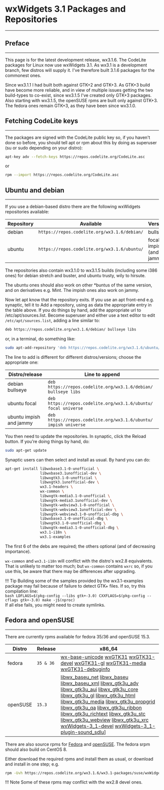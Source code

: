 # wxWidgets 3.1 Packages and Repositories
---

## Preface
---

This page is for the latest development release, wx3.1.6. The CodeLite packages for Linux now use wxWidgets 3.1. As wx3.1 is a development branch, few distros will supply it.  I've therefore built 3.1.6 packages for the commonest ones. 

Since wx3.1.1 I had built both against GTK+2 and GTK+3. As GTK+3 build have become more reliable, and in view of multiple issues getting the two build-types to co-exist, since wx3.1.5 I've created only GTK+3 packages. 
Also starting with wx3.1.5, the openSUSE rpms are built only against GTK+3. The fedora ones remain GTK+3, as they have been since wx3.1.0.

## Fetching CodeLite keys
---

The packages are signed with the CodeLite public key so, if you haven't done so before, you should tell apt or rpm about this by doing as superuser (su or sudo depending on your distro): 

```bash
apt-key adv --fetch-keys https://repos.codelite.org/CodeLite.asc
```

or

```bash
rpm --import https://repos.codelite.org/CodeLite.asc
```

## Ubuntu and debian
---

If you use a debian-based distro there are the following wxWidgets repositories available: 

Repository | Available | Versions | Component
-----------|-----------|----------|-----------
debian	| `https://repos.codelite.org/wx3.1.6/debian/` | bullseye | libs
ubuntu | `https://repos.codelite.org/wx3.1.6/ubuntu/` | focal impish (and jammy) | universe



The repositories also contain wx3.1.0 to wx3.1.5 builds (including some i386 ones) for debian stretch and buster, and ubuntu trusty, wily to hirsute.

The ubuntu ones should also work on other *buntus of the same version, and on derivatives e.g. Mint. The impish ones also work on jammy.


Now let apt know that the repository exits. If you use an apt front-end e.g. synaptic, tell it to Add a repository, using as data the appropriate entry in the table above.
If you do things by hand, add the appropriate url to /etc/apt/sources.list. Become superuser and either use a text editor to edit `/etc/apt/sources.list`, adding a line similar to: 

```bash
deb https://repos.codelite.org/wx3.1.6/debian/ bullseye libs
```

or, in a terminal, do something like: 

```bash
sudo apt-add-repository 'deb https://repos.codelite.org/wx3.1.6/ubuntu/ impish universe'
```

The line to add is different for different distros/versions; choose the appropriate one: 

Distro/release | Line to append
---------------|-------------------
debian bullseye| `deb https://repos.codelite.org/wx3.1.6/debian/ bullseye libs`
ubuntu focal| `deb https://repos.codelite.org/wx3.1.6/ubuntu/ focal universe`
ubuntu impish and jammy | `deb https://repos.codelite.org/wx3.1.6/ubuntu/ impish universe`

You then need to update the repositories. In synaptic, click the Reload button. If you're doing things by hand, do: 

```bash
sudo apt-get update
```

Synaptic users can then select and install as usual. By hand you can do: 

```bash
apt-get install libwxbase3.1-0-unofficial \
                libwxbase3.1unofficial-dev \
                libwxgtk3.1-0-unofficial \
                libwxgtk3.1unofficial-dev \
                wx3.1-headers \
                wx-common \
                libwxgtk-media3.1-0-unofficial \
                libwxgtk-media3.1unofficial-dev \
                libwxgtk-webview3.1-0-unofficial \ 
                libwxgtk-webview3.1unofficial-dev \ 
                libwxgtk-webview3.1-0-unofficial-dbg \ 
                libwxbase3.1-0-unofficial-dbg \
                libwxgtk3.1-0-unofficial-dbg \
                libwxgtk-media3.1-0-unofficial-dbg \
                wx3.1-i18n \
                wx3.1-examples
```

The first 6 of the debs are required; the others optional (and of decreasing importance). 

`wx-common` and `wx3.1-i18n` will conflict with the distro's wx2.8 equivalents. That is unlikely to matter too much; 
but `wx-common` contains `wxrc` so, if you use this, be aware that there may be differences after upgrading. 


!!! Tip
    Building some of the samples provided by the wx3.1-examples package may fail because of failure to detect GTK+ files. If so, try this compilation line:  
    ```bash
    LDFLAGS=$(pkg-config --libs gtk+-3.0) CXXFLAGS=$(pkg-config --cflags gtk+-3.0) make -j$(nproc)
    ```  
    If all else fails, you might need to create symlinks.

## Fedora and openSUSE
---
There are currently rpms available for fedora 35/36 and openSUSE 15.3.

Distro|Release|x86_64
------|-------|------
fedora|`35 & 36`|[wx-base-unicode][2] [wxGTK31][3] [wxGTK31-devel][4] [wxGTK31-gl][5] [wxGTK31-media][6] [wxGTK31-debuginfo][7]
openSUSE|`15.3`|[libwx_baseu_net][8] [libwx_baseu][9] [libwx_baseu_xml][10] [libwx_gtk3u_adv][11] [libwx_gtk3u_aui][12] [libwx_gtk3u_core][13] [libwx_gtk3u_gl][14]  [libwx_gtk3u_html][15] [libwx_gtk3u_media][16] [libwx_gtk3u_propgrid][17] [libwx_gtk3u_qa][18] [libwx_gtk3u_ribbon][19] [libwx_gtk3u_richtext][20] [libwx_gtk3u_stc][21]  [libwx_gtk3u_webview][22] [libwx_gtk3u_xrc][23] [wxWidgets-3_1-devel][24] [wxWidgets-3_1-plugin-sound_sdlu][25]]

There are also source rpms for [Fedora][26] and [openSUSE][27]. The fedora srpm should also build on CentOS 8. 

Either download the required rpms and install them as usual, or download and install in one step; e.g. 

```bash
rpm -Uvh https://repos.codelite.org/wx3.1.6/wx3.1-packages/suse/wxWidgets-3_1-3.1.6-0.src.rpm
```

!!! Note
    Some of these rpms may conflict with the wx2.8 devel ones. 

 [1]: https://forums.wxwidgets.org/viewtopic.php?f=19&t=47403&p=200198#p200198
 [2]: https://repos.codelite.org/wx3.1.6/wx3.1-packages/fedora/35/wxBase31-3.1.6-1.fc35.x86_64.rpm
 [3]: https://repos.codelite.org/wx3.1.6/wx3.1-packages/fedora/35/wxGTK31-3.1.6-1.fc35.x86_64.rpm
 [4]: https://repos.codelite.org/wx3.1.6/wx3.1-packages/fedora/35/wxGTK31-devel-3.1.6-1.fc35.x86_64.rpm
 [5]: https://repos.codelite.org/wx3.1.6/wx3.1-packages/fedora/35/wxGTK31-gl-3.1.6-1.fc35.x86_64.rpm
 [6]: https://repos.codelite.org/wx3.1.6/wx3.1-packages/fedora/35/wxGTK31-media-3.1.6-1.fc35.x86_64.rpm
 [7]: https://repos.codelite.org/wx3.1.6/wx3.1-packages/fedora/35/wxGTK31-debuginfo-3.1.6-1.fc35.x86_64.rpm
 [8]: https://repos.codelite.org/wx3.1.6/wx3.1-packages/suse/15.3/libwx_baseu_net-suse15-3.1.6-0.x86_64.rpm
 [9]: https://repos.codelite.org/wx3.1.6/wx3.1-packages/suse/15.3/libwx_baseu-suse15-3.1.6-0.x86_64.rpm
 [10]: https://repos.codelite.org/wx3.1.6/wx3.1-packages/suse/15.3/libwx_baseu_xml-suse15-3.1.6-0.x86_64.rpm
 [11]: https://repos.codelite.org/wx3.1.6/wx3.1-packages/suse/15.3/libwx_gtk3u_adv-suse15-3.1.6-0.x86_64.rpm
 [12]: https://repos.codelite.org/wx3.1.6/wx3.1-packages/suse/15.3/libwx_gtk3u_aui-suse15-3.1.6-0.x86_64.rpm
 [13]: https://repos.codelite.org/wx3.1.6/wx3.1-packages/suse/15.3/libwx_gtk3u_core-suse15-3.1.6-0.x86_64.rpm
 [14]: https://repos.codelite.org/wx3.1.6/wx3.1-packages/suse/15.3/libwx_gtk3u_gl-suse15-3.1.6-0.x86_64.rpm
 [15]: https://repos.codelite.org/wx3.1.6/wx3.1-packages/suse/15.3/libwx_gtk3u_html-suse15-3.1.6-0.x86_64.rpm
 [16]: https://repos.codelite.org/wx3.1.6/wx3.1-packages/suse/15.3/libwx_gtk3u_media-suse15-3.1.6-0.x86_64.rpm
 [17]: https://repos.codelite.org/wx3.1.6/wx3.1-packages/suse/15.3/libwx_gtk3u_propgrid-suse15-3.1.6-0.x86_64.rpm
 [18]: https://repos.codelite.org/wx3.1.6/wx3.1-packages/suse/15.3/libwx_gtk3u_qa-suse15-3.1.6-0.x86_64.rpm
 [19]: https://repos.codelite.org/wx3.1.6/wx3.1-packages/suse/15.3/libwx_gtk3u_ribbon-suse15-3.1.6-0.x86_64.rpm
 [20]: https://repos.codelite.org/wx3.1.6/wx3.1-packages/suse/15.3/libwx_gtk3u_richtext-suse15-3.1.6-0.x86_64.rpm
 [21]: https://repos.codelite.org/wx3.1.6/wx3.1-packages/suse/15.3/libwx_gtk3u_stc-suse15-3.1.6-0.x86_64.rpm
 [22]: https://repos.codelite.org/wx3.1.6/wx3.1-packages/suse/15.3/libwx_gtk3u_webview-suse15-3.1.6-0.x86_64.rpm
 [23]: https://repos.codelite.org/wx3.1.6/wx3.1-packages/suse/15.3/libwx_gtk3u_xrc-suse15-3.1.6-0.x86_64.rpm
 [24]: https://repos.codelite.org/wx3.1.6/wx3.1-packages/suse/15.3/wxWidgets-3_1-devel-3.1.6-0.x86_64.rpm
 [25]: https://repos.codelite.org/wx3.1.6/wx3.1-packages/suse/15.3/wxWidgets-3_1-plugin-sound_sdlu-3_1-3.1.6-0.x86_64.rpm
 
 [26]: https://repos.codelite.org/wx3.1.6/wx3.1-packages/fedora/wxGTK31-3.1.6-1.fc.src.rpm
 [27]: https://repos.codelite.org/wx3.1.6/wx3.1-packages/suse/wxWidgets-3_1-3.1.6-0.src.rpm
 
